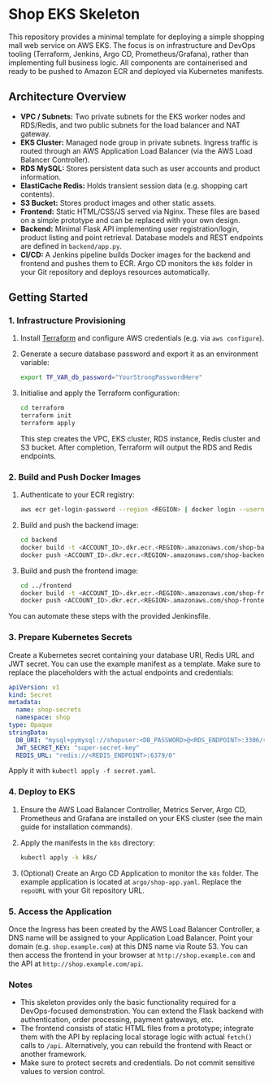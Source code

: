 # Shop EKS Skeleton

This repository provides a minimal template for deploying a simple shopping mall web service on AWS EKS. The focus is on infrastructure and DevOps tooling (Terraform, Jenkins, Argo CD, Prometheus/Grafana), rather than implementing full business logic. All components are containerised and ready to be pushed to Amazon ECR and deployed via Kubernetes manifests.

## Architecture Overview

* **VPC / Subnets:** Two private subnets for the EKS worker nodes and RDS/Redis, and two public subnets for the load balancer and NAT gateway.
* **EKS Cluster:** Managed node group in private subnets. Ingress traffic is routed through an AWS Application Load Balancer (via the AWS Load Balancer Controller).
* **RDS MySQL:** Stores persistent data such as user accounts and product information.
* **ElastiCache Redis:** Holds transient session data (e.g. shopping cart contents).
* **S3 Bucket:** Stores product images and other static assets.
* **Frontend:** Static HTML/CSS/JS served via Nginx. These files are based on a simple prototype and can be replaced with your own design.
* **Backend:** Minimal Flask API implementing user registration/login, product listing and point retrieval. Database models and REST endpoints are defined in `backend/app.py`.
* **CI/CD:** A Jenkins pipeline builds Docker images for the backend and frontend and pushes them to ECR. Argo CD monitors the `k8s` folder in your Git repository and deploys resources automatically.

## Getting Started

### 1. Infrastructure Provisioning

1. Install [Terraform](https://www.terraform.io/) and configure AWS credentials (e.g. via `aws configure`).
2. Generate a secure database password and export it as an environment variable:

   ```bash
   export TF_VAR_db_password="YourStrongPasswordHere"
   ```

3. Initialise and apply the Terraform configuration:

   ```bash
   cd terraform
   terraform init
   terraform apply
   ```

   This step creates the VPC, EKS cluster, RDS instance, Redis cluster and S3 bucket. After completion, Terraform will output the RDS and Redis endpoints.

### 2. Build and Push Docker Images

1. Authenticate to your ECR registry:

   ```bash
   aws ecr get-login-password --region <REGION> | docker login --username AWS --password-stdin <ACCOUNT_ID>.dkr.ecr.<REGION>.amazonaws.com
   ```

2. Build and push the backend image:

   ```bash
   cd backend
   docker build -t <ACCOUNT_ID>.dkr.ecr.<REGION>.amazonaws.com/shop-backend:latest .
   docker push <ACCOUNT_ID>.dkr.ecr.<REGION>.amazonaws.com/shop-backend:latest
   ```

3. Build and push the frontend image:

   ```bash
   cd ../frontend
   docker build -t <ACCOUNT_ID>.dkr.ecr.<REGION>.amazonaws.com/shop-frontend:latest .
   docker push <ACCOUNT_ID>.dkr.ecr.<REGION>.amazonaws.com/shop-frontend:latest
   ```

You can automate these steps with the provided Jenkinsfile.

### 3. Prepare Kubernetes Secrets

Create a Kubernetes secret containing your database URI, Redis URL and JWT secret. You can use the example manifest as a template. Make sure to replace the placeholders with the actual endpoints and credentials:

```yaml
apiVersion: v1
kind: Secret
metadata:
  name: shop-secrets
  namespace: shop
type: Opaque
stringData:
  DB_URI: "mysql+pymysql://shopuser:<DB_PASSWORD>@<RDS_ENDPOINT>:3306/shopdb"
  JWT_SECRET_KEY: "super-secret-key"
  REDIS_URL: "redis://<REDIS_ENDPOINT>:6379/0"
```

Apply it with `kubectl apply -f secret.yaml`.

### 4. Deploy to EKS

1. Ensure the AWS Load Balancer Controller, Metrics Server, Argo CD, Prometheus and Grafana are installed on your EKS cluster (see the main guide for installation commands).
2. Apply the manifests in the `k8s` directory:

   ```bash
   kubectl apply -k k8s/
   ```

3. (Optional) Create an Argo CD Application to monitor the `k8s` folder. The example application is located at `argo/shop-app.yaml`. Replace the `repoURL` with your Git repository URL.

### 5. Access the Application

Once the Ingress has been created by the AWS Load Balancer Controller, a DNS name will be assigned to your Application Load Balancer. Point your domain (e.g. `shop.example.com`) at this DNS name via Route 53. You can then access the frontend in your browser at `http://shop.example.com` and the API at `http://shop.example.com/api`.

### Notes

- This skeleton provides only the basic functionality required for a DevOps-focused demonstration. You can extend the Flask backend with authentication, order processing, payment gateways, etc.
- The frontend consists of static HTML files from a prototype; integrate them with the API by replacing local storage logic with actual `fetch()` calls to `/api`. Alternatively, you can rebuild the frontend with React or another framework.
- Make sure to protect secrets and credentials. Do not commit sensitive values to version control.